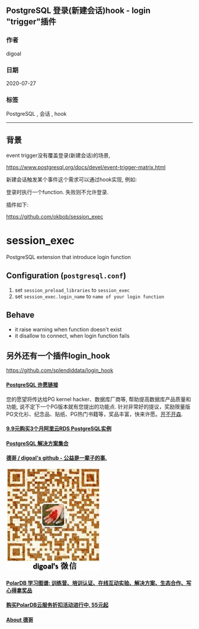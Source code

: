## PostgreSQL 登录(新建会话)hook - login "trigger"插件  
          
### 作者          
digoal          
          
### 日期          
2020-07-27          
          
### 标签          
PostgreSQL , 会话 , hook   
          
----          
          
## 背景          
event trigger没有覆盖登录(新建会话)的场景,   
  
https://www.postgresql.org/docs/devel/event-trigger-matrix.html  
  
新建会话触发某个事件这个需求可以通过hook实现, 例如:  
  
登录时执行一个function. 失败则不允许登录.  
  
插件如下:  
  
https://github.com/okbob/session_exec  
    
# session_exec  
PostgreSQL extension that introduce login function  
  
## Configuration (`postgresql.conf`)  
  
1. set `session_preload_libraries` to `session_exec`  
2. set `session_exec.login_name` to `name of your login function`  
  
## Behave  
  
* it raise warning when function doesn't exist  
* it disallow to connect, when login function fails  
    
  
  
  
## 另外还有一个插件login_hook
https://github.com/splendiddata/login_hook   
  
  
  
  
  
  
  
  
  
  
  
  
  
  
  
  
  
  
  
  
  
  
  
  
  
  
  
  
  
  
  
  
  
  
  
  
  
  
  
  
  
  
  
  
  
  
  
  
  
  
#### [PostgreSQL 许愿链接](https://github.com/digoal/blog/issues/76 "269ac3d1c492e938c0191101c7238216")
您的愿望将传达给PG kernel hacker、数据库厂商等, 帮助提高数据库产品质量和功能, 说不定下一个PG版本就有您提出的功能点. 针对非常好的提议，奖励限量版PG文化衫、纪念品、贴纸、PG热门书籍等，奖品丰富，快来许愿。[开不开森](https://github.com/digoal/blog/issues/76 "269ac3d1c492e938c0191101c7238216").  
  
  
#### [9.9元购买3个月阿里云RDS PostgreSQL实例](https://www.aliyun.com/database/postgresqlactivity "57258f76c37864c6e6d23383d05714ea")
  
  
#### [PostgreSQL 解决方案集合](https://yq.aliyun.com/topic/118 "40cff096e9ed7122c512b35d8561d9c8")
  
  
#### [德哥 / digoal's github - 公益是一辈子的事.](https://github.com/digoal/blog/blob/master/README.md "22709685feb7cab07d30f30387f0a9ae")
  
  
![digoal's wechat](../pic/digoal_weixin.jpg "f7ad92eeba24523fd47a6e1a0e691b59")
  
  
#### [PolarDB 学习图谱: 训练营、培训认证、在线互动实验、解决方案、生态合作、写心得拿奖品](https://www.aliyun.com/database/openpolardb/activity "8642f60e04ed0c814bf9cb9677976bd4")
  
  
#### [购买PolarDB云服务折扣活动进行中, 55元起](https://www.aliyun.com/activity/new/polardb-yunparter?userCode=bsb3t4al "e0495c413bedacabb75ff1e880be465a")
  
  
#### [About 德哥](https://github.com/digoal/blog/blob/master/me/readme.md "a37735981e7704886ffd590565582dd0")
  

